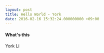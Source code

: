 ```yaml
---
layout: post
title: Hello World - York
date: 2016-02-16 15:32:24.000000000 +09:00
---
```


#### What's this

York Li

